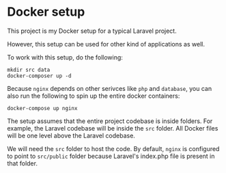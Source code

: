 # Docker setup

This project is my Docker setup for a typical Laravel project.

However, this setup can be used for other kind of applications as well.

To work with this setup, do the following:

```
mkdir src data
docker-composer up -d
```

Because `nginx` depends on other serivces like `php` and `database`, you can also run the following to spin up the entire docker containers:

```
docker-compose up nginx
```

The setup assumes that the entire project codebase is inside folders. For example, the Laravel codebase will be inside the `src` folder. All Docker files will be one level above the Laravel codebase.

We will need the `src` folder to host the code. By default, `nginx` is configured to point to `src/public` folder because Laravel's index.php file is present in that folder.
